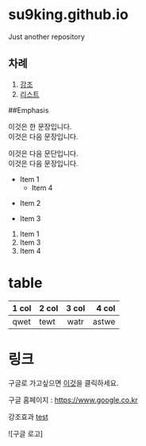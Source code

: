 # su9king.github.io
Just another repository

## 차례  

1. [강조](##Emphasis)
2. [리스트](##Lists)


##Emphasis

이것은 한 문장입니다.  
이것은 다음 문장입니다.  

이것은 다음 문단입니다.  
이것은 다음 문장입니다.  


* Item 1
  * Item 4
+ Item 2
- Item 3

1. Item 1
3. Item 3
4. Item 4

# table

| 1 col | 2 col | 3 col | 4 col |  
| ------|:------|:-----:|-------:|
| qwet  |  tewt |  watr | astwe |

# 링크

구글로 가고싶으면 [이것](https://www.google.co.kr)을 클릭하세요.  

구글 홈페이지 : https://www.google.co.kr  

강조효과  [test](#Emphasis-Is-Here)

![구글 로고]
